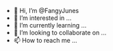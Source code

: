 - 👋 Hi, I’m @FangyJunes
- 👀 I’m interested in ...
- 🌱 I’m currently learning ...
- 💞️ I’m looking to collaborate on ...
- 📫 How to reach me ...

<!---
FangyJunes/FangyJunes is a ✨ special ✨ repository because its `README.md` (this file) appears on your GitHub profile.
You can click the Preview link to take a look at your changes.
--->
